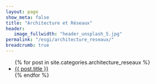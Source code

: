 ```yaml
---
layout: page
show_meta: false
title: "Architecture et Réseaux"
header:
   image_fullwidth: "header_unsplash_5.jpg"
permalink: "/esgi/architecture_reseaux/"
breadcrumb: true
---
```

<ul>
    {% for post in site.categories.architecture_reseaux %}
    <li><a href="{{ site.url }}{{ post.url }}">{{ post.title }}</a></li>
    {% endfor %}
</ul>
